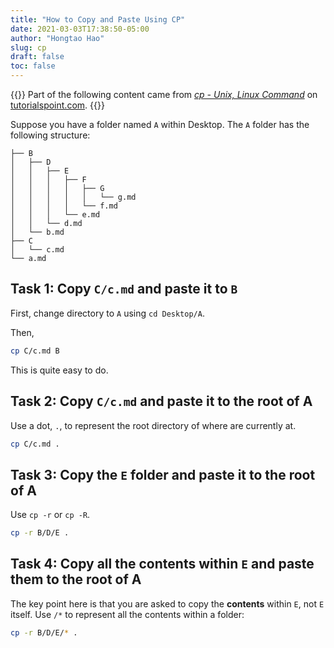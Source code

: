 ```yaml
---
title: "How to Copy and Paste Using CP"
date: 2021-03-03T17:38:50-05:00
author: "Hongtao Hao"
slug: cp
draft: false
toc: false
---
```


{{<block class="note">}}
Part of the following content came from [*cp - Unix, Linux Command*](https://www.tutorialspoint.com/unix_commands/cp.htm) on [tutorialspoint.com](https://www.tutorialspoint.com).
{{<end>}}


Suppose you have a folder named `A` within Desktop. The `A` folder has the following structure:

```
├── B
│   ├── D
│   │   ├── E
│   │   │   ├── F
│   │   │   │   ├── G
│   │   │   │   │   └── g.md
│   │   │   │   └── f.md
│   │   │   └── e.md
│   │   └── d.md
│   └── b.md
├── C
│   └── c.md
└── a.md
```

## Task 1: Copy `C/c.md` and paste it to `B`

First, change directory to `A` using `cd Desktop/A`. 

Then, 

```bash
cp C/c.md B
```

This is quite easy to do.

## Task 2: Copy `C/c.md` and paste it to the root of A

Use a dot, `.`, to represent the root directory of where are currently at. 

```bash
cp C/c.md .
```

## Task 3: Copy the `E` folder and paste it to the root of A

Use `cp -r` or `cp -R`.

```bash
cp -r B/D/E .
```

## Task 4: Copy all the contents within `E` and paste them to the root of A

The key point here is that you are asked to copy the **contents** within `E`, not `E` itself. Use `/*` to represent all the contents within a folder:

```bash
cp -r B/D/E/* .
```